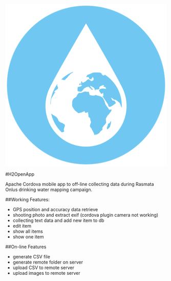 
![h2openmap-logo](/res/android/Google_Play.png)


#H2OpenApp

Apache Cordova mobile app to off-line collecting data during Rasmata Onlus drinking water mapping campaign.

##Working Features:

- GPS position and accuracy data retrieve
- shooting photo and extract exif (cordova plugin camera not working)
- collecting text data and add new item to db
- edit item
- show all items
- show one item

##On-line Features

- generate CSV file
- generate remote folder on server
- upload CSV to remote server
- upload images to remote server





